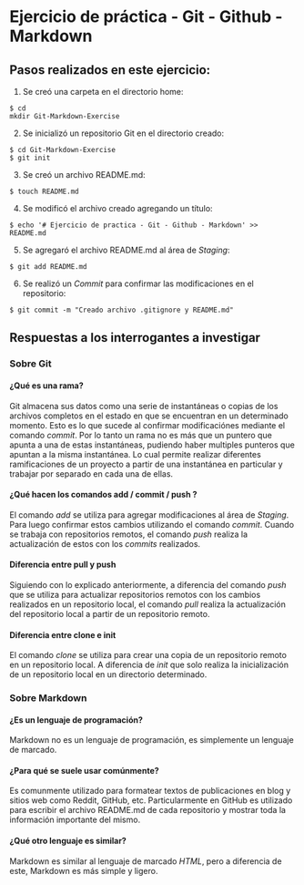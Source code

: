 # Ejercicio de práctica - Git - Github - Markdown
## Pasos realizados en este ejercicio:

1. Se creó una carpeta en el directorio home:
~~~
$ cd
mkdir Git-Markdown-Exercise
~~~
2. Se inicializó un repositorio Git en el directorio creado:
~~~
$ cd Git-Markdown-Exercise
$ git init
~~~
3. Se creó un archivo README.md:
~~~
$ touch README.md
~~~
4. Se modificó el archivo creado agregando un título:
~~~
$ echo '# Ejercicio de practica - Git - Github - Markdown' >> README.md
~~~
5. Se agregaró el archivo README.md al área de *Staging*:
~~~
$ git add README.md
~~~
6. Se realizó un *Commit* para confirmar las modificaciones en el repositorio:
~~~
$ git commit -m "Creado archivo .gitignore y README.md"
~~~
## Respuestas a los interrogantes a investigar

### Sobre Git

#### ¿Qué es una rama?

Git almacena sus datos como una serie de instantáneas o copias de los archivos completos en el estado en que se encuentran en un determinado momento. Esto es lo que sucede al confirmar modificaciónes mediante el comando *commit*. Por lo tanto un rama no es más que un puntero que apunta a una de estas instantáneas, pudiendo haber multiples punteros que apuntan a la misma instantánea. Lo cual permite realizar diferentes ramificaciones de un proyecto a partir de una instantánea en particular y trabajar por separado en cada una de ellas.
#### ¿Qué hacen los comandos add / commit / push ?

El comando *add* se utiliza para agregar modificaciones al área de *Staging*. Para luego confirmar estos cambios utilizando el comando *commit*.
Cuando se trabaja con repositorios remotos, el comando *push* realiza la actualización de estos con los *commits* realizados.
#### Diferencia entre pull y push

Siguiendo con lo explicado anteriormente, a diferencia del comando *push* que se utiliza para actualizar repositorios remotos con los cambios realizados en un repositorio local, el comando *pull* realiza la actualización del repositorio local a partir de un repositorio remoto.
#### Diferencia entre clone e init

El comando *clone* se utiliza para crear una copia de un repositorio remoto en un repositorio local. A diferencia de *init* que solo realiza la inicialización de un repositorio local en un directorio determinado.
### Sobre Markdown

#### ¿Es un lenguaje de programación?

Markdown no es un lenguaje de programación, es simplemente un lenguaje de marcado.
#### ¿Para qué se suele usar comúnmente?

Es comunmente utilizado para formatear textos de publicaciones en blog y sitios web como Reddit, GitHub, etc. Particularmente en GitHub es utilizado para escribir el archivo README.md de cada repositorio y mostrar toda la información importante del mismo.
#### ¿Qué otro lenguaje es similar?

Markdown es similar al lenguaje de marcado *HTML*, pero a diferencia de este, Markdown es más simple y ligero.